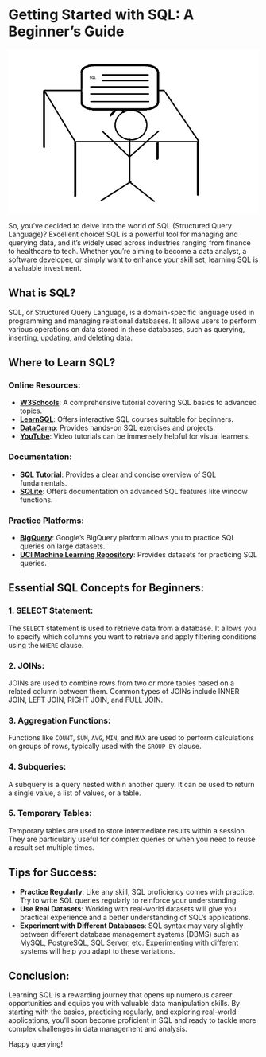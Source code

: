 # Getting Started with SQL: A Beginner’s Guide

![SQL Image](SQL_blog.png)


So, you’ve decided to delve into the world of SQL (Structured Query Language)? Excellent choice! SQL is a powerful tool for managing and querying data, and it’s widely used across industries ranging from finance to healthcare to tech. Whether you’re aiming to become a data analyst, a software developer, or simply want to enhance your skill set, learning SQL is a valuable investment.

## What is SQL?

SQL, or Structured Query Language, is a domain-specific language used in programming and managing relational databases. It allows users to perform various operations on data stored in these databases, such as querying, inserting, updating, and deleting data.

## Where to Learn SQL?

### Online Resources:
- **[W3Schools](https://www.w3schools.com/sql/default.asp)**: A comprehensive tutorial covering SQL basics to advanced topics.
- **[LearnSQL](https://learnsql.com/blog/what-sql-dialect-to-learn/)**: Offers interactive SQL courses suitable for beginners.
- **[DataCamp](https://www.datacamp.com/blog/sql-server-postgresql-mysql-whats-the-difference-where-do-i-start)**: Provides hands-on SQL exercises and projects.
- **[YouTube](https://www.youtube.com/watch?v=jMKxhOJogEE)**: Video tutorials can be immensely helpful for visual learners.

### Documentation:
- **[SQL Tutorial](https://www.sqltutorial.org/what-is-sql/)**: Provides a clear and concise overview of SQL fundamentals.
- **[SQLite](https://sqlite.org/windowfunctions.html)**: Offers documentation on advanced SQL features like window functions.

### Practice Platforms:
- **[BigQuery](https://console.cloud.google.com/bigquery?project=polished-talon-388301)**: Google’s BigQuery platform allows you to practice SQL queries on large datasets.
- **[UCI Machine Learning Repository](https://archive.ics.uci.edu/ml/datasets/Automobile)**: Provides datasets for practicing SQL queries.

## Essential SQL Concepts for Beginners:

### 1. SELECT Statement:
The `SELECT` statement is used to retrieve data from a database. It allows you to specify which columns you want to retrieve and apply filtering conditions using the `WHERE` clause.

### 2. JOINs:
JOINs are used to combine rows from two or more tables based on a related column between them. Common types of JOINs include INNER JOIN, LEFT JOIN, RIGHT JOIN, and FULL JOIN.

### 3. Aggregation Functions:
Functions like `COUNT`, `SUM`, `AVG`, `MIN`, and `MAX` are used to perform calculations on groups of rows, typically used with the `GROUP BY` clause.

### 4. Subqueries:
A subquery is a query nested within another query. It can be used to return a single value, a list of values, or a table.

### 5. Temporary Tables:
Temporary tables are used to store intermediate results within a session. They are particularly useful for complex queries or when you need to reuse a result set multiple times.

## Tips for Success:

- **Practice Regularly**: Like any skill, SQL proficiency comes with practice. Try to write SQL queries regularly to reinforce your understanding.
- **Use Real Datasets**: Working with real-world datasets will give you practical experience and a better understanding of SQL’s applications.
- **Experiment with Different Databases**: SQL syntax may vary slightly between different database management systems (DBMS) such as MySQL, PostgreSQL, SQL Server, etc. Experimenting with different systems will help you adapt to these variations.

## Conclusion:

Learning SQL is a rewarding journey that opens up numerous career opportunities and equips you with valuable data manipulation skills. By starting with the basics, practicing regularly, and exploring real-world applications, you’ll soon become proficient in SQL and ready to tackle more complex challenges in data management and analysis.

Happy querying!


